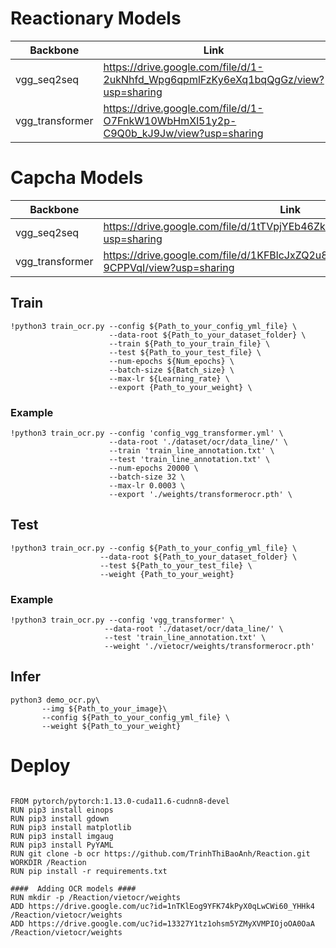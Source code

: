 # Reactionary Models


| Backbone| Link |
|--------------|-------|
| vgg_seq2seq | https://drive.google.com/file/d/1-2ukNhfd_Wpg6qpmlFzKy6eXq1bqQgGz/view?usp=sharing|
| vgg_transformer |  https://drive.google.com/file/d/1-O7FnkW10WbHmXl51y2p-C9Q0b_kJ9Jw/view?usp=sharing|

# Capcha Models


| Backbone| Link |
|--------------|-------|
| vgg_seq2seq | https://drive.google.com/file/d/1tTVpjYEb46ZkxrX_JztmSQbXEzKim4HO/view?usp=sharing|
| vgg_transformer |  https://drive.google.com/file/d/1KFBlcJxZQ2u8uULyPIFRo-Y9-9CPPVqI/view?usp=sharing|

## Train 

```
!python3 train_ocr.py --config ${Path_to_your_config_yml_file} \
                      --data-root ${Path_to_your_dataset_folder} \
                      --train ${Path_to_your_train_file} \
                      --test ${Path_to_your_test_file} \
                      --num-epochs ${Num_epochs} \
                      --batch-size ${Batch_size} \
                      --max-lr ${Learning_rate} \
                      --export {Path_to_your_weight} \
 ```
 
 ### Example

```
!python3 train_ocr.py --config 'config_vgg_transformer.yml' \
                      --data-root './dataset/ocr/data_line/' \
                      --train 'train_line_annotation.txt' \
                      --test 'train_line_annotation.txt' \
                      --num-epochs 20000 \
                      --batch-size 32 \
                      --max-lr 0.0003 \
                      --export './weights/transformerocr.pth' \
 ```
 ## Test
 
  ```
!python3 train_ocr.py --config ${Path_to_your_config_yml_file} \
                      --data-root ${Path_to_your_dataset_folder} \
                      --test ${Path_to_your_test_file} \
                      --weight {Path_to_your_weight}
 ```
 
 ### Example
 
 ```
!python3 train_ocr.py --config 'vgg_transformer' \
                      --data-root './dataset/ocr/data_line/' \
                      --test 'train_line_annotation.txt' \
                      --weight './vietocr/weights/transformerocr.pth'
 ```
 ## Infer
 
 ```
 python3 demo_ocr.py\
        --img ${Path_to_your_image}\
        --config ${Path_to_your_config_yml_file} \
        --weight ${Path_to_your_weight}
 ```

# Deploy

```

FROM pytorch/pytorch:1.13.0-cuda11.6-cudnn8-devel
RUN pip3 install einops
RUN pip3 install gdown
RUN pip3 install matplotlib
RUN pip3 install imgaug
RUN pip3 install PyYAML
RUN git clone -b ocr https://github.com/TrinhThiBaoAnh/Reaction.git
WORKDIR /Reaction
RUN pip install -r requirements.txt

####  Adding OCR models ####
RUN mkdir -p /Reaction/vietocr/weights
ADD https://drive.google.com/uc?id=1nTKlEog9YFK74kPyX0qLwCWi60_YHHk4 /Reaction/vietocr/weights
ADD https://drive.google.com/uc?id=13327Y1tz1ohsm5YZMyXVMPIOjoOA0OaA /Reaction/vietocr/weights
```
